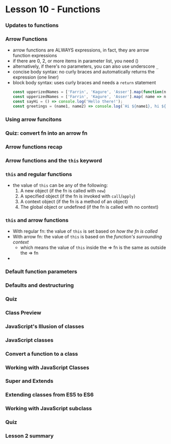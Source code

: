 # Lesson 10 - Functions

### Updates to functions

### Arrow Functions
* arrow functions are ALWAYS expressions, in fact, they are arrow function expressions
* if there are 0, 2, or more items in parameter list, you need ()
* alternatively, if there's no parameters, you can also use underscore `_`
* concise body syntax: no curly braces and automatically returns the expression (one liner)
* block body syntax: uses curly braces and needs a `return` statement
  ```js
  const upperizedNames = ['Farrin', 'Kagure', 'Asser'].map(function(name) { return name.toUpperCase(); });
  const upperizedNames = ['Farrin', 'Kagure', 'Asser'].map( name => name.toUpperCase());
  const sayHi = () => console.log('Hello there!');
  const greetings = (name1, name2) => console.log(`Hi ${name1}, hi ${name2}.`);
  ```

### Using arrow funcitons
### Quiz: convert fn into an arrow fn
### Arrow functions recap
### Arrow functions and the `this` keyword

### `this` and regular functions
* the value of `this` can be any of the following:
  1. A new object (if the fn is called with `new`)
  2. A specified object (if the fn is invoked with `call`/`apply`)
  3. A context object (if the fn is a method of an object)
  4. The global object or undefined (if the fn is called with no context)

### `this` and arrow functions
* With regular fn: the value of `this` is set based on *how the fn is called*
* With arrow fn: the value of `this` is based on the *function's surrounding context*
  * which means the value of `this` inside the => fn is the same as outside the => fn
* 

### Default function parameters

### Defaults and destructuring

### Quiz

### Class Preview

### JavaScript's Illusion of classes

### JavaScript classes

### Convert a function to a class

### Working with JavaScript Classes

### Super and Extends

### Extending classes from ES5 to ES6

### Working with JavaScript subclass

### Quiz

### Lesson 2 summary
